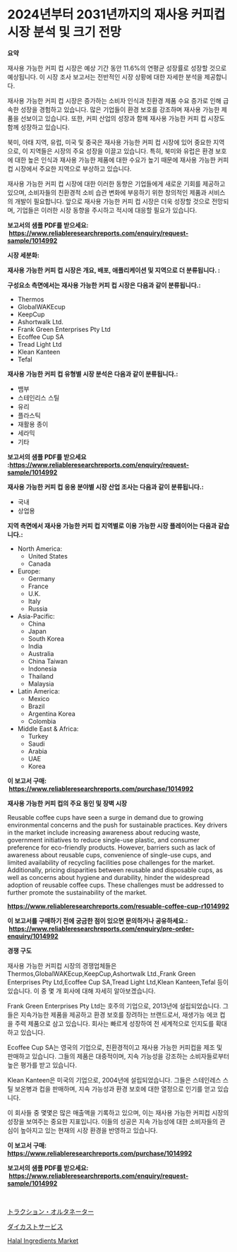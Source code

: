 <p><h1>2024년부터 2031년까지의 재사용 커피컵 시장 분석 및 크기 전망</h1></p><p><strong>요약</strong></p>
<p><p>재사용 가능한 커피 컵 시장은 예상 기간 동안 11.6%의 연평균 성장률로 성장할 것으로 예상됩니다. 이 시장 조사 보고서는 전반적인 시장 상황에 대한 자세한 분석을 제공합니다.</p><p>재사용 가능한 커피 컵 시장은 증가하는 소비자 인식과 친환경 제품 수요 증가로 인해 급속한 성장을 경험하고 있습니다. 많은 기업들이 환경 보호를 강조하며 재사용 가능한 제품을 선보이고 있습니다. 또한, 커피 산업의 성장과 함께 재사용 가능한 커피 컵 시장도 함께 성장하고 있습니다.</p><p>북미, 아태 지역, 유럽, 미국 및 중국은 재사용 가능한 커피 컵 시장에 있어 중요한 지역으로, 이 지역들은 시장의 주요 성장을 이끌고 있습니다. 특히, 북미와 유럽은 환경 보호에 대한 높은 인식과 재사용 가능한 제품에 대한 수요가 높기 때문에 재사용 가능한 커피 컵 시장에서 주요한 지역으로 부상하고 있습니다.</p><p>재사용 가능한 커피 컵 시장에 대한 이러한 동향은 기업들에게 새로운 기회를 제공하고 있으며, 소비자들의 친환경적 소비 습관 변화에 부응하기 위한 창의적인 제품과 서비스의 개발이 필요합니다. 앞으로 재사용 가능한 커피 컵 시장은 더욱 성장할 것으로 전망되며, 기업들은 이러한 시장 동향을 주시하고 적시에 대응할 필요가 있습니다.</p></p>
<p><strong>보고서의 샘플 PDF를 받으세요: &nbsp;<a href="https://www.reliableresearchreports.com/enquiry/request-sample/1014992">https://www.reliableresearchreports.com/enquiry/request-sample/1014992</a></strong></p>
<p><strong>시장 세분화:</strong></p>
<p><strong> 재사용 가능한 커피 컵 시장은 개요, 배포, 애플리케이션 및 지역으로 더 분류됩니다. :</strong></p>
<p><strong>구성요소 측면에서는 재사용 가능한 커피 컵 시장은 다음과 같이 분류됩니다.:</strong></p>
<p><ul><li>Thermos</li><li>GlobalWAKEcup</li><li>KeepCup</li><li>Ashortwalk Ltd.</li><li>Frank Green Enterprises Pty Ltd</li><li>Ecoffee Cup SA</li><li>Tread Light Ltd</li><li>Klean Kanteen</li><li>Tefal</li></ul></p>
<p><strong> 재사용 가능한 커피 컵 유형별 시장 분석은 다음과 같이 분류됩니다.:</strong></p>
<p><ul><li>뱀부</li><li>스테인리스 스틸</li><li>유리</li><li>플라스틱</li><li>재활용 종이</li><li>세라믹</li><li>기타</li></ul></p>
<p><strong>보고서의 샘플 PDF를 받으세요 :<a href="https://www.reliableresearchreports.com/enquiry/request-sample/1014992">https://www.reliableresearchreports.com/enquiry/request-sample/1014992</a></strong></p>
<p><strong> 재사용 가능한 커피 컵 응용 분야별 시장 산업 조사는 다음과 같이 분류됩니다.:</strong></p>
<p><ul><li>국내</li><li>상업용</li></ul></p>
<p><strong>지역 측면에서 재사용 가능한 커피 컵 지역별로 이용 가능한 시장 플레이어는 다음과 같습니다.:</strong></p>
<p><ul>
    <li>
        North America:
        <ul>
            <li>United States</li>
            <li>Canada</li>
        </ul>
    </li>
    <li>
        Europe:
        <ul>
            <li>Germany</li>
            <li>France</li>
            <li>U.K.</li>
            <li>Italy</li>
            <li>Russia</li>
        </ul>
    </li>
    <li>
        Asia-Pacific:
        <ul>
            <li>China</li>
            <li>Japan</li>
            <li>South Korea</li>
            <li>India</li>
            <li>Australia</li>
            <li>China Taiwan</li>
            <li>Indonesia</li>
            <li>Thailand</li>
            <li>Malaysia</li>
        </ul>
    </li>
    <li>
        Latin America:
        <ul>
            <li>Mexico</li>
            <li>Brazil</li>
            <li>Argentina Korea</li>
            <li>Colombia</li>
        </ul>
    </li>
    <li>
        Middle East & Africa:
        <ul>
            <li>Turkey</li>
            <li>Saudi</li>
            <li>Arabia</li>
            <li>UAE</li>
            <li>Korea</li>
        </ul>
    </li>
    </ul></p>
<p><strong>이 보고서 구매: &nbsp;<a href="https://www.reliableresearchreports.com/purchase/1014992">https://www.reliableresearchreports.com/purchase/1014992</a></strong></p>
<p><strong>재사용 가능한 커피 컵의 주요 동인 및 장벽 시장</strong></p>
<p><p>Reusable coffee cups have seen a surge in demand due to growing environmental concerns and the push for sustainable practices. Key drivers in the market include increasing awareness about reducing waste, government initiatives to reduce single-use plastic, and consumer preference for eco-friendly products. However, barriers such as lack of awareness about reusable cups, convenience of single-use cups, and limited availability of recycling facilities pose challenges for the market. Additionally, pricing disparities between reusable and disposable cups, as well as concerns about hygiene and durability, hinder the widespread adoption of reusable coffee cups. These challenges must be addressed to further promote the sustainability of the market.</p></p>
<p><strong><a href="https://www.reliableresearchreports.com/resuable-coffee-cup-r1014992">https://www.reliableresearchreports.com/resuable-coffee-cup-r1014992</a></strong></p>
<p><strong>이 보고서를 구매하기 전에 궁금한 점이 있으면 문의하거나 공유하세요.: &nbsp;<a href="https://www.reliableresearchreports.com/enquiry/pre-order-enquiry/1014992">https://www.reliableresearchreports.com/enquiry/pre-order-enquiry/1014992</a></strong></p>
<p><strong>경쟁 구도</strong></p>
<p><p>재사용 가능한 커피컵 시장의 경쟁업체들은 Thermos,GlobalWAKEcup,KeepCup,Ashortwalk Ltd.,Frank Green Enterprises Pty Ltd,Ecoffee Cup SA,Tread Light Ltd,Klean Kanteen,Tefal 등이 있습니다. 이 중 몇 개 회사에 대해 자세히 알아보겠습니다.</p><p>Frank Green Enterprises Pty Ltd는 호주의 기업으로, 2013년에 설립되었습니다. 그들은 지속가능한 제품을 제공하고 환경 보호를 장려하는 브랜드로서, 재생가능 에코 컵을 주력 제품으로 삼고 있습니다. 회사는 빠르게 성장하여 전 세계적으로 인지도를 확대하고 있습니다.</p><p>Ecoffee Cup SA는 영국의 기업으로, 친환경적이고 재사용 가능한 커피컵을 제조 및 판매하고 있습니다. 그들의 제품은 대중적이며, 지속 가능성을 강조하는 소비자들로부터 높은 평가를 받고 있습니다.</p><p>Klean Kanteen은 미국의 기업으로, 2004년에 설립되었습니다. 그들은 스테인레스 스틸 보온병과 컵을 판매하며, 지속 가능성과 환경 보호에 대한 열정으로 인기를 얻고 있습니다.</p><p>이 회사들 중 몇몇은 많은 매출액을 기록하고 있으며, 이는 재사용 가능한 커피컵 시장의 성장을 보여주는 중요한 지표입니다. 이들의 성공은 지속 가능성에 대한 소비자들의 관심이 높아지고 있는 현재의 시장 환경을 반영하고 있습니다.</p></p>
<p><strong>이 보고서 구매: &nbsp; <a href="https://www.reliableresearchreports.com/purchase/1014992">https://www.reliableresearchreports.com/purchase/1014992</a></strong></p>
<p><strong>보고서의 샘플 PDF를 받으세요: &nbsp;<a href="https://www.reliableresearchreports.com/enquiry/request-sample/1014992">https://www.reliableresearchreports.com/enquiry/request-sample/1014992</a></strong><strong></strong></p>
<p>&nbsp;</p>
<p><p><a href="https://github.com/KaydenJohns1964/Market-Research-Report-List-1/blob/main/717390321557.md">トラクション・オルタネーター</a></p><p><a href="https://github.com/marbadji/Market-Research-Report-List-1/blob/main/544867721556.md">ダイカストサービス</a></p><p><a href="https://circular-yam-9b9.notion.site/Halal-Ingredients-Market-Dynamics-2024-2031-Also-about-Its-Market-Trends-Projections-and-Opportun-dc472bd1519343f98b5e15241efd4538">Halal Ingredients Market</a></p></p>